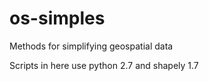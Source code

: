 # os-simples
Methods for simplifying geospatial data

Scripts in here use python 2.7 and shapely 1.7
